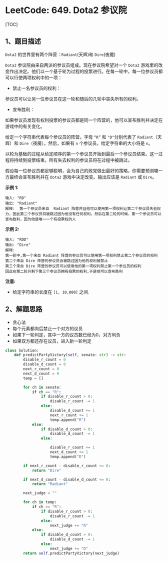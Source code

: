 # LeetCode: 649. Dota2 参议院

[TOC]

## 1、题目描述

`Dota2` 的世界里有两个阵营：`Radiant`(天辉)和 `Dire`(夜魇)

`Dota2` 参议院由来自两派的参议员组成。现在参议院希望对一个 `Dota2` 游戏里的改变作出决定。他们以一个基于轮为过程的投票进行。在每一轮中，每一位参议员都可以行使两项权利中的一项：

-   禁止一名参议员的权利：

参议员可以让另一位参议员在这一轮和随后的几轮中丧失所有的权利。

-   宣布胜利：

如果参议员发现有权利投票的参议员都是同一个阵营的，他可以宣布胜利并决定在游戏中的有关变化。

 


给定一个字符串代表每个参议员的阵营。字母 `“R”` 和 `"D"`分别代表了 `Radiant`（天辉）和 `Dire`（夜魇）。然后，如果有 `n` 个参议员，给定字符串的大小将是 `n`。

以轮为基础的过程从给定顺序的第一个参议员开始到最后一个参议员结束。这一过程将持续到投票结束。所有失去权利的参议员将在过程中被跳过。

假设每一位参议员都足够聪明，会为自己的政党做出最好的策略，你需要预测哪一方最终会宣布胜利并在 `Dota2` 游戏中决定改变。输出应该是 `Radiant` 或 `Dire`。

 

**示例 1:**

```
输入: "RD"
输出: "Radiant"
解释:  第一个参议员来自  Radiant 阵营并且他可以使用第一项权利让第二个参议员失去权力，因此第二个参议员将被跳过因为他没有任何权利。然后在第二轮的时候，第一个参议员可以宣布胜利，因为他是唯一一个有投票权的人
```


**示例 2:**

```
输入: "RDD"
输出: "Dire"
解释: 
第一轮中,第一个来自 Radiant 阵营的参议员可以使用第一项权利禁止第二个参议员的权利
第二个来自 Dire 阵营的参议员会被跳过因为他的权利被禁止
第三个来自 Dire 阵营的参议员可以使用他的第一项权利禁止第一个参议员的权利
因此在第二轮只剩下第三个参议员拥有投票的权利,于是他可以宣布胜利
```

**注意:**

-   给定字符串的长度在 `[1, 10,000]` 之间.

## 2、解题思路

-   贪心法
-   每个元素都向后禁止一个对方的议员
-   如果下一轮判定，其中一方的议员数已经为0，对方判负
-   如果双方都还存在议员，进入新一轮判定



```python
class Solution:
    def predictPartyVictory(self, senate: str) -> str:
        disable_r_count = 0
        disable_d_count = 0
        next_r_count = 0
        next_d_count = 0
        temp = []

        for ch in senate:
            if ch == "R":
                if disable_r_count > 0:
                    disable_r_count -= 1
                else:
                    disable_d_count += 1
                    next_r_count += 1
                    temp.append("R")
            else:
                if disable_d_count > 0:
                    disable_d_count -= 1
                else:

                    disable_r_count += 1
                    next_d_count += 1
                    temp.append("D")

        if next_r_count - disable_r_count <= 0:
            return "Dire"

        if next_d_count - disable_d_count <= 0:
            return "Radiant"

        next_judge = ""

        for ch in temp:
            if ch == "R":
                if disable_r_count > 0:
                    disable_r_count -= 1
                else:
                    next_judge += "R"
            else:
                if disable_d_count > 0:
                    disable_d_count -= 1
                else:
                    next_judge += "D"
        return self.predictPartyVictory(next_judge)
```

